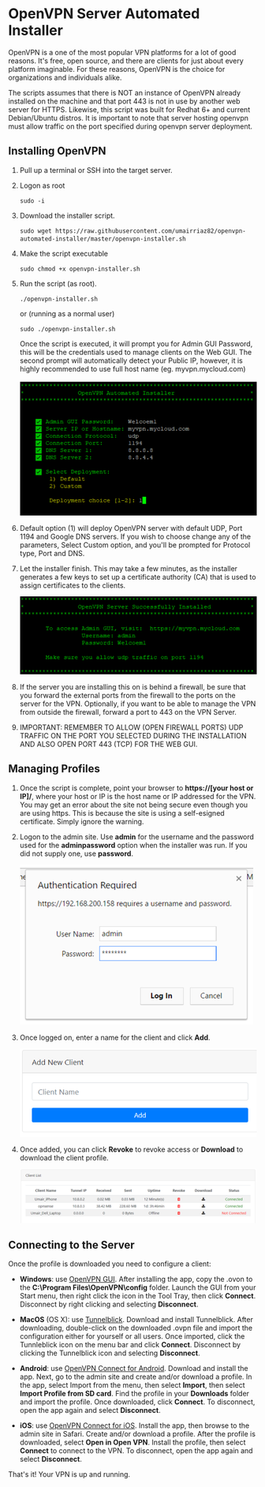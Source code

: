 OpenVPN Server Automated Installer
====

OpenVPN is a one of the most popular VPN platforms for a lot of good reasons. It's free, open source, and there are clients for just about every platform imaginable. For these reasons, OpenVPN is the choice for organizations and individuals alike.

The scripts assumes that there is NOT an instance of OpenVPN already installed on the machine and that port 443 is not in use by another web server for HTTPS. Likewise, this script was built for Redhat 6+ and current Debian/Ubuntu distros. It is important to note that server hosting openvpn must allow traffic on the port specified during openvpn server deployment.


## Installing OpenVPN


1. Pull up a terminal or SSH into the target server.

1. Logon as root

	````
	sudo -i
	````

1. Download the installer script.

	````
	sudo wget https://raw.githubusercontent.com/umairriaz82/openvpn-automated-installer/master/openvpn-installer.sh
	````

1. Make the script executable

	````
	sudo chmod +x openvpn-installer.sh
	````

1. Run the script (as root).

	````
	./openvpn-installer.sh
	````

	or (running as a normal user)

	````
	sudo ./openvpn-installer.sh
	````


	Once the script is executed, it will prompt you for Admin GUI Password, this will be the credentials used to manage clients on the Web GUI.  The second prompt will automatically detect your Public IP, however, it is highly recommended to use full host name (eg. myvpn.mycloud.com)

	![Shell](images/shell.PNG)

1. Default option (1) will deploy OpenVPN server with default UDP, Port 1194 and Google DNS servers.  If you wish to choose change any of the parameters, Select Custom option, and you'll be prompted for Protocol type, Port and DNS.

1. Let the installer finish. This may take a few minutes, as the installer generates a few keys to set up a certificate authority (CA) that is used to assign certificates to the clients.

	![Finish](images/finish.PNG)

1. If the server you are installing this on is behind a firewall, be sure that you forward the external ports from the firewall to the ports on the server for the VPN. Optionally, if you want to be able to manage the VPN from outside the firewall, forward a port to 443 on the VPN Server.

1. IMPORTANT:  REMEMBER TO ALLOW (OPEN FIREWALL PORTS) UDP TRAFFIC ON THE PORT YOU SELECTED DURING THE INSTALLATION AND ALSO OPEN PORT 443 (TCP) FOR THE WEB GUI.


## Managing Profiles

1. Once the script is complete, point your browser to **https://[your host or IP]/**, where your host or IP is the host name or IP addressed for the VPN. You may get an error about the site not being secure even though you are using https. This is because the site is using a self-esigned certificate. Simply ignore the warning.

1. Logon to the admin site. Use **admin** for the username and the password used for the **adminpassword** option when the installer was run. If you did not supply one, use **password**.

	![Logon](images/logon.png)

1. Once logged on, enter a name for the client and click **Add**.

	![Add a client](images/add-client.png)

1. Once added, you can click **Revoke** to revoke access or **Download** to download the client profile.

	![Revoke or Download](images/download-revoke.png)

## Connecting to the Server

Once the profile is downloaded you need to configure a client:

* **Windows**: use [OpenVPN GUI](https://openvpn.net/index.php/open-source/downloads.html). After installing the app, copy the .ovon to the **C:\Program Files\OpenVPN\config** folder. Launch the GUI from your Start menu, then right click the icon in the Tool Tray, then click **Connect**. Disconnect by right clicking and selecting **Disconnect**.

* **MacOS** (OS X): use [Tunnelblick](https://tunnelblick.net/downloads.html). Download and install Tunnelblick. After downloading, double-click on the downloaded .ovpn file and import the configuration either for yourself or all users. Once imported, click the Tunnleblick icon on the menu bar and click **Connect**. Disconnect by clicking the Tunnelblick icon and selecting **Disconnect**.

* **Android**: use [OpenVPN Connect for Android](https://play.google.com/store/apps/details?id=net.openvpn.openvpn&hl=en). Download and install the app. Next, go to the admin site and create and/or download a profile. In the app, select Import from the menu, then select **Import**, then select **Import Profile from SD card**. Find the profile in your **Downloads** folder and import the profile. Once downloaded, click **Connect**. To disconnect, open the app again and select **Disconnect**.

* **iOS**: use [OpenVPN Connect for iOS](https://itunes.apple.com/us/app/openvpn-connect/id590379981?mt=8). Install the app, then browse to the admin site in Safari. Create and/or download a profile. After the profile is downloaded, select **Open in Open VPN**. Install the profile, then select **Connect** to connect to the VPN. To disconnect, open the app again and select **Disconnect**.

That's it! Your VPN is up and running.

